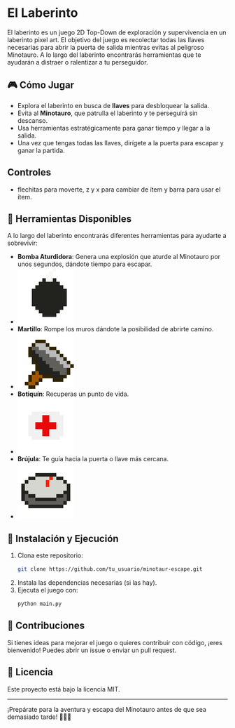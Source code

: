 # El Laberinto

El laberinto es un juego 2D Top-Down de exploración y supervivencia en un laberinto pixel art. El objetivo del juego es recolectar todas las llaves necesarias para abrir la puerta de salida mientras evitas al peligroso Minotauro. A lo largo del laberinto encontrarás herramientas que te ayudarán a distraer o ralentizar a tu perseguidor.

## 🎮 Cómo Jugar

- Explora el laberinto en busca de **llaves** para desbloquear la salida.
- Evita al **Minotauro**, que patrulla el laberinto y te perseguirá sin descanso.
- Usa herramientas estratégicamente para ganar tiempo y llegar a la salida.
- Una vez que tengas todas las llaves, dirígete a la puerta para escapar y ganar la partida.

## Controles
- flechitas para moverte, z y x para cambiar de ítem y barra para usar el ítem.

## 🔧 Herramientas Disponibles

A lo largo del laberinto encontrarás diferentes herramientas para ayudarte a sobrevivir:

- **Bomba Aturdidora**: Genera una explosión que aturde al Minotauro por unos segundos, dándote tiempo para escapar.
- ![](sprites/bomba_aturdidora.png)
- **Martillo**: Rompe los muros dándote la posibilidad de abrirte camino.
- ![](sprites/rompe_muros.png)
- **Botiquín**: Recuperas un punto de vida.
- ![](sprites/botiquin.png)
- **Brújula**: Te guía hacia la puerta o llave más cercana.
- ![](sprites/brujula.png)

## 📜 Instalación y Ejecución

1. Clona este repositorio:
   ```sh
   git clone https://github.com/tu_usuario/minotaur-escape.git
   ```
2. Instala las dependencias necesarias (si las hay).
3. Ejecuta el juego con:
   ```sh
   python main.py
   ```

## 🚀 Contribuciones

Si tienes ideas para mejorar el juego o quieres contribuir con código, ¡eres bienvenido! Puedes abrir un issue o enviar un pull request.

## 📜 Licencia

Este proyecto está bajo la licencia MIT.

---
¡Prepárate para la aventura y escapa del Minotauro antes de que sea demasiado tarde! 🏃‍♂️🔥

